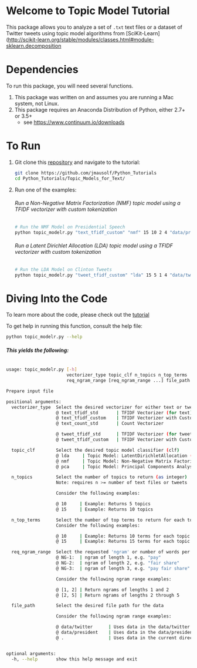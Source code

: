 

# Welcome to Topic Model Tutorial

This package allows you to analyze a set of `.txt` text files or a dataset of Twitter tweets using topic model algorithms from [SciKit-Learn](http://scikit-learn.org/stable/modules/classes.html#module-sklearn.decomposition

# Dependencies

To run this package, you will need several functions.

1. This package was written on and assumes you are running a Mac system, not Linux.
2. This package requires an Anaconda Distribution of Python, either 2.7+ or 3.5+
	* see https://www.continuum.io/downloads


# To Run

1. Git clone this [repository](https://github.com/jmausolf/Python_Tutorials) and navigate to the tutorial:

	```bash
	git clone https://github.com/jmausolf/Python_Tutorials
	cd Python_Tutorials/Topic_Models_for_Text/
	```


2. Run one of the examples:

	###### Run a Non-Negative Matrix Factorization (NMF) topic model using a TFIDF vectorizer with custom tokenization

	```bash
	# Run the NMF Model on Presidential Speech
	python topic_modelr.py "text_tfidf_custom" "nmf" 15 10 2 4 "data/president"

	```

	###### Run a Latent Dirichlet Allocation (LDA) topic model using a TFIDF vectorizer with custom tokenization

	```bash
	# Run the LDA Model on Clinton Tweets
	python topic_modelr.py "tweet_tfidf_custom" "lda" 15 5 1 4 "data/twitter"

	```

# Diving Into the Code

To learn more about the code, please check out the [tutorial](https://github.com/jmausolf/Python_Tutorials/blob/master/Topic_Models_for_Text/Topic_Models_for_Text.Rmd)

To get help in running this function, consult the help file:

```bash
python topic_modelr.py --help

```

##### This yields the following:

```bash

usage: topic_modelr.py [-h]
                       vectorizer_type topic_clf n_topics n_top_terms
                       req_ngram_range [req_ngram_range ...] file_path

Prepare input file

positional arguments:
  vectorizer_type  Select the desired vectorizer for either text or tweet
                   @ text_tfidf_std       | TFIDF Vectorizer (for text)
                   @ text_tfidf_custom    | TFIDF Vectorizer with Custom Tokenizer (for text)
                   @ text_count_std       | Count Vectorizer

                   @ tweet_tfidf_std      | TFIDF Vectorizer (for tweets)
                   @ tweet_tfidf_custom   | TFIDF Vectorizer with Custom Tokenizer (for tweets)

  topic_clf        Select the desired topic model classifier (clf)
                   @ lda     | Topic Model: LatentDirichletAllocation (LDA)
                   @ nmf     | Topic Model: Non-Negative Matrix Factorization (NMF)
                   @ pca     | Topic Model: Principal Components Analysis (PCA)

  n_topics         Select the number of topics to return (as integer)
                   Note: requires n >= number of text files or tweets

                   Consider the following examples:

                   @ 10     | Example: Returns 5 topics
                   @ 15     | Example: Returns 10 topics

  n_top_terms      Select the number of top terms to return for each topic (as integer)
                   Consider the following examples:

                   @ 10     | Example: Returns 10 terms for each topic
                   @ 15     | Example: Returns 15 terms for each topic

  req_ngram_range  Select the requested 'ngram' or number of words per term
                   @ NG-1:  | ngram of length 1, e.g. "pay"
                   @ NG-2:  | ngram of length 2, e.g. "fair share"
                   @ NG-3:  | ngram of length 3, e.g. "pay fair share"

                   Consider the following ngram range examples:

                   @ [1, 2] | Return ngrams of lengths 1 and 2
                   @ [2, 5] | Return ngrams of lengths 2 through 5

  file_path        Select the desired file path for the data

                   Consider the following ngram range examples:

                   @ data/twitter      | Uses data in the data/twitter subdirectory
                   @ data/president    | Uses data in the data/president subdirectory
                   @ .                 | Uses data in the current directory


optional arguments:
  -h, --help       show this help message and exit

```

